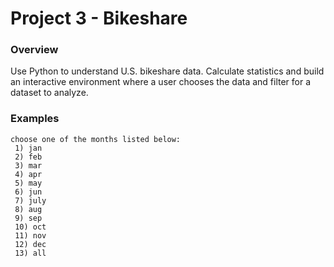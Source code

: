 # Project 3 - Bikeshare

### Overview
Use Python to understand U.S. bikeshare data. Calculate statistics and build an interactive environment where a user chooses the data and filter for a dataset to analyze.


### Examples

```
choose one of the months listed below:
 1) jan 
 2) feb 
 3) mar 
 4) apr 
 5) may 
 6) jun 
 7) july 
 8) aug 
 9) sep 
 10) oct 
 11) nov 
 12) dec 
 13) all

```
